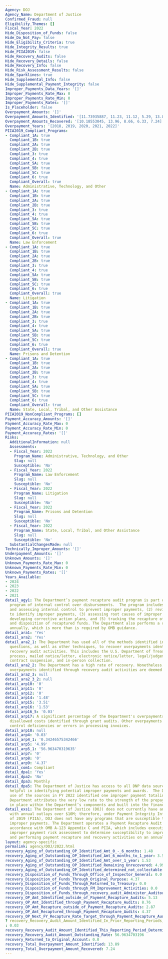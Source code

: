 ```yaml
---
Agency: DOJ
Agency_Name: Department of Justice
Confirmed_Fraud: null
Eligibility_Themes: []
Fiscal_Year: 2022
Hide_Disposition_of_Funds: false
Hide_Do_Not_Pay: false
Hide_Eligibility_Criteria: true
Hide_Integrity_Results: true
Hide_PIIA2019: false
Hide_Recovery_Audits: false
Hide_Recovery_Details: false
Hide_Recovery_Info: false
Hide_Risk_Assessment_Results: false
Hide_Sparklines: true
Hide_Supplemental_Info: false
Hide_Supplemental_Payment_Integrity: false
Improper_Payments_Data_Years: '[]'
Improper_Payments_Rate_Max: 0
Improper_Payments_Rate_Min: 0
Improper_Payments_Rates: '[]'
Is_Placeholder: false
Overpayment_Amounts: '[]'
Overpayment_Amounts_Identified: '[11.73935887, 11.23, 11.12, 5.29, 13.89]'
Overpayment_Amounts_Recovered: '[10.18553045, 13.96, 8.66, 6.33, 7.24]'
Overpayment_Years: '[2018, 2019, 2020, 2021, 2022]'
PIIA2019_Compliant_Programs:
- Compliant_1A: true
  Compliant_1B: true
  Compliant_2A: true
  Compliant_2B: true
  Compliant_3: true
  Compliant_4: true
  Compliant_5A: true
  Compliant_5B: true
  Compliant_5C: true
  Compliant_6: true
  Compliant_Overall: true
  Name: Administrative, Technology, and Other
- Compliant_1A: true
  Compliant_1B: true
  Compliant_2A: true
  Compliant_2B: true
  Compliant_3: true
  Compliant_4: true
  Compliant_5A: true
  Compliant_5B: true
  Compliant_5C: true
  Compliant_6: true
  Compliant_Overall: true
  Name: Law Enforcement
- Compliant_1A: true
  Compliant_1B: true
  Compliant_2A: true
  Compliant_2B: true
  Compliant_3: true
  Compliant_4: true
  Compliant_5A: true
  Compliant_5B: true
  Compliant_5C: true
  Compliant_6: true
  Compliant_Overall: true
  Name: Litigation
- Compliant_1A: true
  Compliant_1B: true
  Compliant_2A: true
  Compliant_2B: true
  Compliant_3: true
  Compliant_4: true
  Compliant_5A: true
  Compliant_5B: true
  Compliant_5C: true
  Compliant_6: true
  Compliant_Overall: true
  Name: Prisons and Detention
- Compliant_1A: true
  Compliant_1B: true
  Compliant_2A: true
  Compliant_2B: true
  Compliant_3: true
  Compliant_4: true
  Compliant_5A: true
  Compliant_5B: true
  Compliant_5C: true
  Compliant_6: true
  Compliant_Overall: true
  Name: State, Local, Tribal, and Other Assistance
PIIA2019_NonCompliant_Programs: []
Payment_Accuracy_Amounts: '[]'
Payment_Accuracy_Rate_Max: 0
Payment_Accuracy_Rate_Min: 0
Payment_Accuracy_Rates: '[]'
Risks:
  AdditionalInformation: null
  Assessments:
  - Fiscal_Year: 2022
    Program_Name: Administrative, Technology, and Other
    Slug: null
    Susceptible: 'No'
  - Fiscal_Year: 2022
    Program_Name: Law Enforcement
    Slug: null
    Susceptible: 'No'
  - Fiscal_Year: 2022
    Program_Name: Litigation
    Slug: null
    Susceptible: 'No'
  - Fiscal_Year: 2022
    Program_Name: Prisons and Detention
    Slug: null
    Susceptible: 'No'
  - Fiscal_Year: 2022
    Program_Name: State, Local, Tribal, and Other Assistance
    Slug: null
    Susceptible: 'No'
  SubstantialChangesMade: null
Technically_Improper_Amounts: '[]'
Underpayment_Amounts: '[]'
Unknown_Amounts: '[]'
Unknown_Payments_Rate_Max: 0
Unknown_Payments_Rate_Min: 0
Unknown_Payments_Rates: '[]'
Years_Available:
- 2024
- 2023
- 2022
- 2021
detail_agy1: The Department’s payment recapture audit program is part of its overall
  program of internal control over disbursements.  The program includes (1) establishing
  and assessing internal control to prevent improper payments, (2) reviewing disbursements
  to identify improper payments, (3) assessing root causes of improper payments, (4)
  developing corrective action plans, and (5) tracking the recapture of improper payments
  and disposition of recaptured funds. The Department also performs a risk assessment
  annually, which is more than is required by OMB guidance.
detail_ara1: 'Yes'
detail_ara2: 'Yes'
detail_ara2_1: The Department has used all of the methods identified in the prior
  questions, as well as other techniques, to recover overpayments identified through
  recovery audit activities. This includes the U.S. Department of Treasury's reclamation
  process, mailed notice/letter, electronic notice/letter, legal/judgement collection,
  contract suspension, and in-person collection.
detail_ara2_2: The Department has a high rate of recovery. Nonetheless, in some instances,
  overpayments identified through recovery audit activities are deemed not collectible.
detail_ara2_3: null
detail_ara2_3_2: null
detail_arp10: '0'
detail_arp11: '0'
detail_arp12: '0'
detail_arp14: '1.48'
detail_arp15: '3.51'
detail_arp16: '1.53'
detail_arp16_5: '0.03'
detail_arp17: A significant percentage of the Department's overpayments results from
  disallowed costs identified through grant audits. Other overpayments result from
  control deficiencies or errors in processing invoices.
detail_arp18: null
detail_arp4: '0.03'
detail_arp4_1: '0.34246575342466'
detail_arp5: '4.99'
detail_arp5_1: '56.963470319635'
detail_arp7: '0'
detail_arp8: '0'
detail_arp9: '4.37'
detail_com1: Compliant
detail_dpa1: 'Yes'
detail_dpa2: 'No'
detail_dpa3: Monthly
detail_dpa5: The Department of Justice has access to all DNP data sources that are
  helpful in identifying potential improper payments and awards.  The Department’s
  use of the sources in FY 2022 identified one improper payment totaling $50,000.  The
  Department attributes the very low rate to the strength of the prepayment controls
  in place within the Department’s components and built into the financial systems.
detail_exs1: The Department of Justice (DOJ) does not currently have any programs
  with annual outlays over $10M; therefore, under Payment Integrity Information Act
  of 2019 (PIIA), DOJ does not have any programs that are susceptible to significant
  improper payments. The Department operates a Payment Recapture Audit Program, in
  accordance with OMB A-123 Appendix C and PIIA, which includes execution of an annual
  improper payment risk assessment to determine susceptibility to improper payments
  and performing payment recapture and recovery activities on an annual basis.
layout: agency-specific
permalink: agency/DOJ/2022.html
recovery_Aging_of_Outstanding_OP_Identified_Amt_0_-_6_months: 1.48
recovery_Aging_of_Outstanding_OP_Identified_Amt_6_months_to_1_year: 3.51
recovery_Aging_of_Outstanding_OP_Identified_Amt_over_1_year: 1.53
recovery_Aging_of_Outstanding_OP_Identified_Remaining_Unrecovered: 4.99
recovery_Aging_of_Outstanding_OP_Identified_determined_not_collectable: 0.03
recovery_Disposition_of_Funds_Through_Office_of_Inspector_General: 0.0
recovery_Disposition_of_Funds_Through_Original_Purpose: 4.37
recovery_Disposition_of_Funds_Through_Returned_to_Treasury: 0.0
recovery_Disposition_of_Funds_through_FM_Improvement_Activities: 0.0
recovery_Disposition_of_Funds_through_recovery_audit_Administer_Auditor: 0.0
recovery_OP_Amt_Identified_outside_of_Payment_Recapture_Audits: 5.13
recovery_OP_Amt_Identified_through_Payment_Recapture_Audits: 8.76
recovery_OP_Amt_Recapture_outside_of_Payment_Recapture_Audits: 2.87
recovery_OP_Amt_Recaptured_through_Payment_Recapture_Audits: 4.37
recovery_OP_Next_FY_Recapture_Rate_Target_through_Payment_Recapture_Audit: 0.98
? recovery_Recovery_Audit_Amount_Identified_In_Prior_Reporting_Periods_Determined_Not_Collectable_During_This_Reporting_Period
: 0.03
recovery_Recovery_Audit_Amount_Identified_This_Reporting_Period_Determined_Not_Collectable_Rate: 0.3424657534
recovery_Recovery_Audit_Amount_Outstanding_Rate: 56.9634703196
recovery_Returned_to_Original_Account: 0.0
recovery_Total_Overpayment_Amount_Identified: 13.89
recovery_Total_Overpayment_Amount_Recovered: 7.24
---
```

